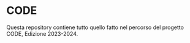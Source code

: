 # CODE
Questa repository contiene tutto quello fatto nel percorso del progetto CODE, Edizione 2023-2024.
